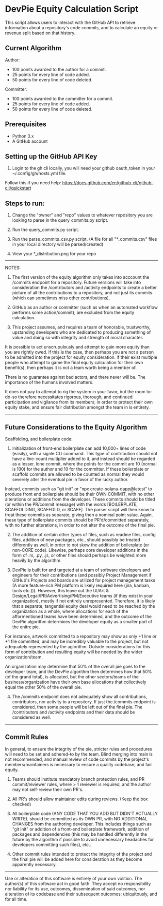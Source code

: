 # DevPie Equity Calculation Script

This script allows users to interact with the GitHub API to retrieve information about a repository's code commits, and to calculate an equity or revenue split based on that history.

## Current Algorithm

Author:
- 100 points awarded to the author for a commit.
- 25 points for every line of code added.
- 50 points for every line of code deleted.

Committer:
- 100 points awarded to the committer for a commit.
- 25 points for every line of code added.
- 50 points for every line of code deleted.

## Prerequisites

- Python 3.x
- A GitHub account

## Setting up the GitHub API Key

1. Login to the gh cli locally, you will need your github oauth_token in your ~/.config/gh/hosts.yml file.

Follow this if you need help: https://docs.github.com/en/github-cli/github-cli/quickstart

## Steps to run:

1. Change the "owner" and "repo" values to whatever repository you are looking to parse in the query_commits.py script.

2. Run the query_commits.py script. 

3. Run the parse_commits_csv.py script. (A file for all "*_commits.csv" files in your local directory will be parsed/created)

4. View your *_distribution.png for your repo

---

NOTES: 

1. The first version of the equity algorithm only takes into acccount the /commits endpoint for a repository. Future versions will take into consideration the /contributors and /activity endpoints to create a better picture of all the contributions to a repository, and not just its commits (which can sometimes miss other contributions).

2. GitHub as an author or committer (such as when an automated workflow performs some action/commit), are excluded from the equity calculation.

3. This project assumes, and requires a team of honorable, trustworthy, upstanding developers who are dedicated to producing something of value and doing so with integrity and strength of moral character. 

It is possible to act unscrupulously and attempt to gain more equity than you are rightly owed. If this is the case, then perhaps you are not a person to be admitted into the project for equity consideration. If their exist multiple people who attempt to game the final equity calculation for their own benefit(s), then perhaps it is not a team worth being a member of. 

There is no guarantee against bad actors, and there never will be. The importance of the humans involved matters.

It does not pay to attempt to rig the system in your favor, but the room to-do-so therefore necessitates rigorous, thorough, and continued participation and vigilance from its members; in order to protect their own equity stake, and ensure fair distribution amongst the team in is entirety.

--- 

## Future Considerations to the Equity Algorithm

Scaffolding, and boilerplate code:
1. Initialization of front-end boilerplate can add 10,000+ lines of code (easily), with a signle CLI command. This type of contribution should not have a line-count multiplier added to it, and instead should be regarded as a lesser, lone commit, where the points for the commit are 10 (normal is 100) for the author and 10 for the committer. If these boilerplate or scaffold commits are allowed to be counted as normal they would severely alter the eventual pie in favor of the lucky author.

Instead, commits such as "git init" or "npx create-solana-dapp@latest" to produce front end boilerplate should be their OWN COMMIT, with no other alterations or additions from the developer. These commits should be titled (or within the PR/commit message) with the words [BOILERPLATE, SCAFFOLDING, SCAFFOLD, or SCAFF]. The parser script will then know to treat these commits as separate, giving then a nominal point value. Again, these type of boilerplate commits should be PR'd/committed separately, with no further alterations, in order to not alter the outcome of the final pie.

2. The addition of certain other types of files, such as readme files, config files, addition of new packages, etc., should possibly be treated differently as well, in order to not skew the addition of boilerplate (or non-CORE code). Likewise, perhaps core developer additions in the form of .rs, .py, .js, or other files should perhaps be weighted more heavily by the algorithm.

3. DevPie is built for and targeted at a team of software developers and engineers for their contributions (and possibly Project Management if GitHub's Projects and boards are utilized for project management tasks (A more feature-rich PM platform is likely required here (jira, kanban, tools etc.))). However, this leave out the UI/Art & Design/Legal/PR/Advertising/PM/Executive teams (if they exist in your organization), mostly if not entirely unrepresented. Therefore, it is likely that a separate, tangential equity deal would need to be reached by the organization as a whole, where allocations for each of the afformentioned teams have been determined, and the outcome of the DevPie algorithm determines the developer equity as a smaller part of the enitre pie.

For instance, artwork committed to a repository may show as only +1 line or +1 file committed, and may be incredibly valuable to the project, but not adequately represented by the aglorithm. Outside considerations for this form of contribution and resulting equity will be needed by the wider organization/team.

An organization may determine that 50% of the overall pie goes to the developer team, and the DevPie algorithm then determines how that 50% (of the grand total), is allocated, but the other sectors/teams of the business/organization have their own base allocations that collectively equal the other 50% of the overall pie.

4. The /commits endpoint does not adequately show all contributions, contributors, nor activity to a repository. If just the /commits endpoint is considered, then some people will be left out of the final pie. The /contributors and /activity endpoints and their data should be considered as well.

---

## Commit Rules

In general, to ensure the integrity of the pie, stricter rules and procedures will need to be set and adhered-to by the team. Blind merging into main is not recommended, and manual review of code commits by the project's members/maintainers is necessary to ensure a quality codebase, and fair equity.

1. Teams should institute mandatory branch protection rules, and PR commit/reviewer rules, where > 1 reviewer is required, and the author may not self-review their own PR's.

2. All PR's should allow maintainer edits during reviews. (Keep the box checked)

3. All boilerplate code (ANY CODE THAT YOU ADD BUT DIDN'T ACTUALLY WRITE), should be committed as its OWN PR, with NO ADDITIONAL CHANGES from the authoring developer. This includes things such as "git init" or addition of a front-end boilerplate framework, addition of packages and dependencies (this may be handled differently in the future by the algorithm if possible to avoid unnecessary headaches for developers committing such files), etc..

4. Other commit rules intended to protect the integrity of the project and the final pie will be added here for consideration as they become apparently necessary.

--- 

Use or alteration of this software is entirely of your own volition. The author(s) of this software act in good faith. They accept no responsibility nor liability for its use, outcomes, dissemination of said outcomes, nor alteration of its codebase and their subsequent outcomes; ubiquitously, and for all time.
